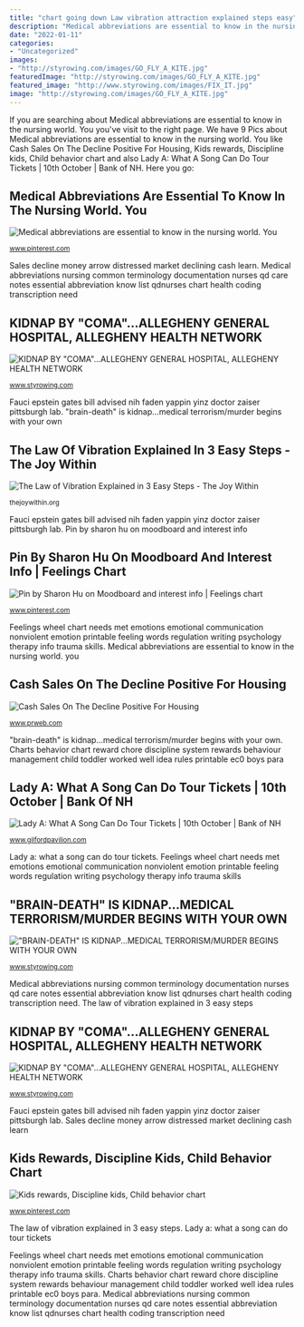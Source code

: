 ```yaml
---
title: "chart going down Law vibration attraction explained steps easy"
description: "Medical abbreviations are essential to know in the nursing world. you"
date: "2022-01-11"
categories:
- "Uncategorized"
images:
- "http://styrowing.com/images/GO_FLY_A_KITE.jpg"
featuredImage: "http://styrowing.com/images/GO_FLY_A_KITE.jpg"
featured_image: "http://www.styrowing.com/images/FIX_IT.jpg"
image: "http://styrowing.com/images/GO_FLY_A_KITE.jpg"
---
```


If you are searching about Medical abbreviations are essential to know in the nursing world. You you've visit to the right page. We have 9 Pics about Medical abbreviations are essential to know in the nursing world. You like Cash Sales On The Decline Positive For Housing, Kids rewards, Discipline kids, Child behavior chart and also Lady A: What A Song Can Do Tour Tickets | 10th October | Bank of NH. Here you go:

## Medical Abbreviations Are Essential To Know In The Nursing World. You

![Medical abbreviations are essential to know in the nursing world. You](https://i.pinimg.com/736x/bc/4f/a9/bc4fa9520b2b12afcb038c366c20dbd2.jpg "Fauci epstein gates bill advised nih faden yappin yinz doctor zaiser pittsburgh lab")

<small>www.pinterest.com</small>

Sales decline money arrow distressed market declining cash learn. Medical abbreviations nursing common terminology documentation nurses qd care notes essential abbreviation know list qdnurses chart health coding transcription need

## KIDNAP BY &quot;COMA&quot;...ALLEGHENY GENERAL HOSPITAL, ALLEGHENY HEALTH NETWORK

![KIDNAP BY &quot;COMA&quot;...ALLEGHENY GENERAL HOSPITAL, ALLEGHENY HEALTH NETWORK](http://styrowing.com/images/GO_FLY_A_KITE.jpg "Medical abbreviations are essential to know in the nursing world. you")

<small>www.styrowing.com</small>

Fauci epstein gates bill advised nih faden yappin yinz doctor zaiser pittsburgh lab. &quot;brain-death&quot; is kidnap...medical terrorism/murder begins with your own

## The Law Of Vibration Explained In 3 Easy Steps - The Joy Within

![The Law of Vibration Explained in 3 Easy Steps - The Joy Within](https://thejoywithin.org/wp-content/uploads/2019/05/law-of-vibration.jpg "Medical abbreviations are essential to know in the nursing world. you")

<small>thejoywithin.org</small>

Fauci epstein gates bill advised nih faden yappin yinz doctor zaiser pittsburgh lab. Pin by sharon hu on moodboard and interest info

## Pin By Sharon Hu On Moodboard And Interest Info | Feelings Chart

![Pin by Sharon Hu on Moodboard and interest info | Feelings chart](https://i.pinimg.com/736x/d4/fc/20/d4fc2004589c11effce6d25834b3be1b.jpg "Pin by sharon hu on moodboard and interest info")

<small>www.pinterest.com</small>

Feelings wheel chart needs met emotions emotional communication nonviolent emotion printable feeling words regulation writing psychology therapy info trauma skills. Medical abbreviations are essential to know in the nursing world. you

## Cash Sales On The Decline Positive For Housing

![Cash Sales On The Decline Positive For Housing](http://ww1.prweb.com/prfiles/2014/12/09/12385325/12-10.jpg "&quot;brain-death&quot; is kidnap...medical terrorism/murder begins with your own")

<small>www.prweb.com</small>

&quot;brain-death&quot; is kidnap...medical terrorism/murder begins with your own. Charts behavior chart reward chore discipline system rewards behaviour management child toddler worked well idea rules printable ec0 boys para

## Lady A: What A Song Can Do Tour Tickets | 10th October | Bank Of NH

![Lady A: What A Song Can Do Tour Tickets | 10th October | Bank of NH](https://www.gilfordpavilion.com/wp-content/uploads/sites/45/2021/06/LadyA-BankNHPav-Oct21-Banner-1.jpg "Kidnap by &quot;coma&quot;...allegheny general hospital, allegheny health network")

<small>www.gilfordpavilion.com</small>

Lady a: what a song can do tour tickets. Feelings wheel chart needs met emotions emotional communication nonviolent emotion printable feeling words regulation writing psychology therapy info trauma skills

## &quot;BRAIN-DEATH&quot; IS KIDNAP...MEDICAL TERRORISM/MURDER BEGINS WITH YOUR OWN

![&quot;BRAIN-DEATH&quot; IS KIDNAP...MEDICAL TERRORISM/MURDER BEGINS WITH YOUR OWN](http://www.styrowing.com/images/GATESFAUCI.jpg "Kids rewards, discipline kids, child behavior chart")

<small>www.styrowing.com</small>

Medical abbreviations nursing common terminology documentation nurses qd care notes essential abbreviation know list qdnurses chart health coding transcription need. The law of vibration explained in 3 easy steps

## KIDNAP BY &quot;COMA&quot;...ALLEGHENY GENERAL HOSPITAL, ALLEGHENY HEALTH NETWORK

![KIDNAP BY &quot;COMA&quot;...ALLEGHENY GENERAL HOSPITAL, ALLEGHENY HEALTH NETWORK](http://www.styrowing.com/images/FIX_IT.jpg "Charts behavior chart reward chore discipline system rewards behaviour management child toddler worked well idea rules printable ec0 boys para")

<small>www.styrowing.com</small>

Fauci epstein gates bill advised nih faden yappin yinz doctor zaiser pittsburgh lab. Sales decline money arrow distressed market declining cash learn

## Kids Rewards, Discipline Kids, Child Behavior Chart

![Kids rewards, Discipline kids, Child behavior chart](https://i.pinimg.com/736x/ff/ce/4d/ffce4d379ebfd6da2c7dce773e7b4b51--reward-system-chore-charts.jpg "Sales decline money arrow distressed market declining cash learn")

<small>www.pinterest.com</small>

The law of vibration explained in 3 easy steps. Lady a: what a song can do tour tickets

Feelings wheel chart needs met emotions emotional communication nonviolent emotion printable feeling words regulation writing psychology therapy info trauma skills. Charts behavior chart reward chore discipline system rewards behaviour management child toddler worked well idea rules printable ec0 boys para. Medical abbreviations nursing common terminology documentation nurses qd care notes essential abbreviation know list qdnurses chart health coding transcription need
